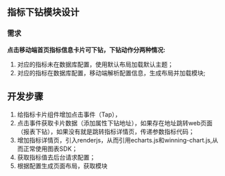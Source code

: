 ## 指标下钻模块设计

### 需求
**点击移动端首页指标信息卡片可下钻，下钻动作分两种情况:**
1. 对应的指标未在数据库配置，使用默认布局加载默认主题；
2. 对应的指标在数据库配置，移动端解析配置信息，生成布局并加载模块;

## 开发步骤
1. 给指标卡片组件增加点击事件（Tap），
2. 点击事件获取卡片数据（添加属性下钻地址），如果存在地址跳转web页面（报表下钻），如果没有就是跳转指标详情页，传递参数指标代码；
3. 增加指标详情页，引入renderjs，从而引用echarts.js和winning-chart.js,从而正常使用图表SDK；
4. 获取指标值去后台请求配置；
5. 根据配置生成页面布局，获取模块

